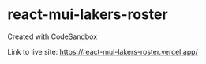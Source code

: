 # react-mui-lakers-roster
Created with CodeSandbox

Link to live site: https://react-mui-lakers-roster.vercel.app/
